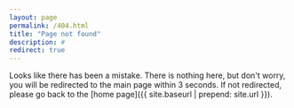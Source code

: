 ```yaml
---
layout: page
permalink: /404.html
title: "Page not found"
description: #
redirect: true
---
```


Looks like there has been a mistake. There is nothing here, but don't worry, you will be redirected to the main page within 3 seconds. If not redirected, please go back to the [home page]({{ site.baseurl | prepend: site.url }}).
